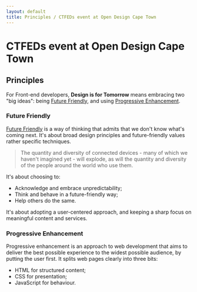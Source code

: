 ```yaml
---
layout: default
title: Principles / CTFEDs event at Open Design Cape Town
---
```


# CTFEDs event at Open Design Cape Town

## Principles

For Front-end developers, **Design is for Tomorrow** means embracing two "big ideas": being [Future Friendly](#future-friendly), and using [Progressive Enhancement](#progressive-enhancement).

### Future Friendly

[Future Friendly](http://futurefriendlyweb.com/) is a way of thinking that admits that we don't know what's coming next. It's about broad design principles and future-friendly values rather specific techniques.

> The quantity and diversity of connected devices - many of which we haven't imagined yet - will explode, as will the quantity and diversity of the people around the world who use them.

It's about choosing to:

* Acknowledge and embrace unpredictability;
* Think and behave in a future-friendly way;
* Help others do the same.

 It's about adopting a user-centered approach, and keeping a sharp focus on meaningful content and services.


### Progressive Enhancement

Progressive enhancement is an approach to web development that aims to deliver the best possible experience to the widest possible audience, by putting the user first. It splits web pages clearly into three bits:

* HTML for structured content;
* CSS for presentation;
* JavaScript for behaviour.